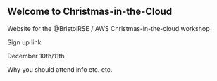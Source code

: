 ## Welcome to Christmas-in-the-Cloud

Website for the @BristolRSE / AWS Christmas-in-the-cloud workshop


Sign up link

December 10th/11th

Why you should attend info etc. etc.
